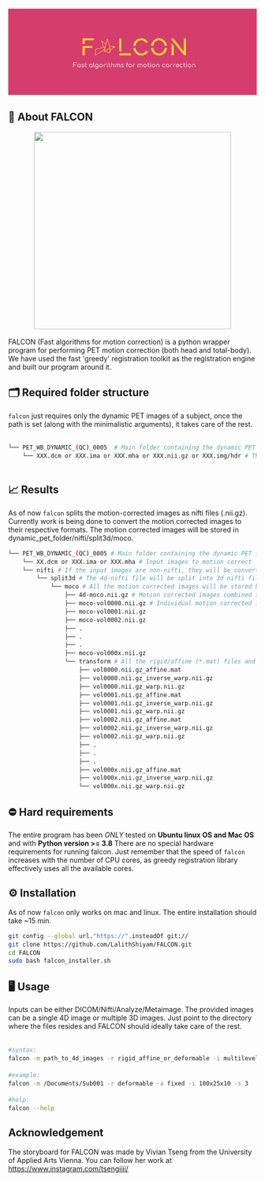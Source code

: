 ![Falcon-logo](Images/Falcon-logo.png)

## 🦅 About FALCON

<p align="center">
<img src="https://github.com/LalithShiyam/FALCON/blob/main/Images/Falcon_Story_Gif.GIF" width="400" height="400">
</p>

FALCON (Fast algorithms for motion correction) is a python wrapper program for performing PET motion correction (both head and total-body). We have used the fast 'greedy' registration toolkit as the registration engine and built our program around it.


## 🗂 Required folder structure 

```falcon``` just requires only the dynamic PET images of a subject, once the path is set (along with the minimalistic arguments), it takes care of the rest. 

```bash

└── PET_WB_DYNAMIC_(QC)_0005  # Main folder containing the dynamic PET images to motion correct
    └── XXX.dcm or XXX.ima or XXX.mha or XXX.nii.gz or XXX.img/hdr # The input images can be DICOM/Nifti/Analyze/Metaimage (can be single 4d or multiple 3d files) 
        
```
## 📈 Results

As of now ```falcon``` splits the motion-corrected images as nifti files (.nii.gz). Currently work is being done to convert the motion corrected images to their respective formats. The motion corrected images will be stored in dynamic_pet_folder/nifti/split3d/moco. 


```bash
└── PET_WB_DYNAMIC_(QC)_0005 # Main folder containing the dynamic PET images to motion correct
    └── XX.dcm or XXX.ima or XXX.mha # Input images to motion correct
    └── nifti # If the input images are non-nifti, they will be converted to nifti and will be stored here
        └── split3d # The 4d-nifti file will be split into 3d nifti files and stored here for easy processing
            └── moco # All the motion corrected images will be stored here. 
                ├── 4d-moco.nii.gz # Motion corrected images combined to a single 4d-image.
                ├── moco-vol0000.nii.gz # Individual motion corrected images are found here.
                ├── moco-vol0001.nii.gz
                ├── moco-vol0002.nii.gz
                ├── .
                ├── .
                ├── .
                ├── moco-vol000x.nii.gz
                └── transform # All the rigid/affine (*.mat) files and (*warp.nii.gz) files will be stored here.
                    ├── vol0000.nii.gz_affine.mat
                    ├── vol0000.nii.gz_inverse_warp.nii.gz
                    ├── vol0000.nii.gz_warp.nii.gz
                    ├── vol0001.nii.gz_affine.mat
                    ├── vol0001.nii.gz_inverse_warp.nii.gz
                    ├── vol0001.nii.gz_warp.nii.gz
                    ├── vol0002.nii.gz_affine.mat
                    ├── vol0002.nii.gz_inverse_warp.nii.gz
                    ├── vol0002.nii.gz_warp.nii.gz
                    ├── .
                    ├── .
                    ├── .
                    ├── vol000x.nii.gz_affine.mat
                    ├── vol000x.nii.gz_inverse_warp.nii.gz
                    └── vol000x.nii.gz_warp.nii.gz

```

## ⛔️ Hard requirements 

The entire program has been *ONLY* tested on **Ubuntu linux OS and Mac OS** and with **Python version >= 3.8**
There are no special hardware requirements for running falcon. Just remember that the speed of ```falcon``` increases with the number of CPU cores, as greedy registration library effectively uses all the available cores.

## ⚙️ Installation

As of now ```falcon``` only works on mac and linux. The entire installation should take ~15 min. 
```bash
git config --global url."https://".insteadOf git://
git clone https://github.com/LalithShiyam/FALCON.git
cd FALCON
sudo bash falcon_installer.sh
```
## 🖥 Usage

Inputs can be either DICOM/Nifti/Analyze/Metaimage. The provided images can be a single 4D image or multiple 3D images. Just point to the directory where the files resides and FALCON should ideally take care of the rest.

```bash

#syntax:
falcon -m path_to_4d_images -r rigid_affine_or_deformable -i multilevel_iterations -s frame_from_which_moco_needs_to_start

#example: 
falcon -m /Documents/Sub001 -r deformable -a fixed -i 100x25x10 -s 3

#help: 
falcon --help
```
## Acknowledgement
The storyboard for FALCON was made by Vivian Tseng from the University of Applied Arts Vienna. You can follow her work at https://www.instagram.com/tsengiiii/ 


